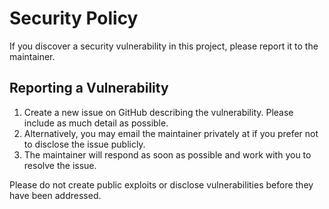 # Security Policy

If you discover a security vulnerability in this project, please report it to the maintainer.

## Reporting a Vulnerability

1. Create a new issue on GitHub describing the vulnerability. Please include
   as much detail as possible.
2. Alternatively, you may email the maintainer privately at <EMAIL> if you
   prefer not to disclose the issue publicly.
3. The maintainer will respond as soon as possible and work with you to resolve
   the issue.

Please do not create public exploits or disclose vulnerabilities before they
have been addressed.

